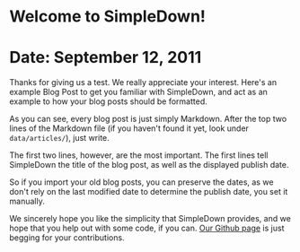 # Welcome to SimpleDown!
# Date: September 12, 2011

Thanks for giving us a test. We really appreciate your interest. Here's an example Blog Post to get you familiar with SimpleDown, and act as an example to how your blog posts should be formatted.

As you can see, every blog post is just simply Markdown. After the top two lines of the Markdown file (if you haven't found it yet, look under `data/articles/`), just write.

The first two lines, however, are the most important. The first lines tell SimpleDown the title of the blog post, as well as the displayed publish date.

So if you import your old blog posts, you can preserve the dates, as we don't rely on the last modified date to determine the publish date, you set it manually.

We sincerely hope you like the simplicity that SimpleDown provides, and we hope that you help out with some code, if you can. [Our Github page](https://github.com/alexblackie/SimpleDown) is just begging for your contributions.